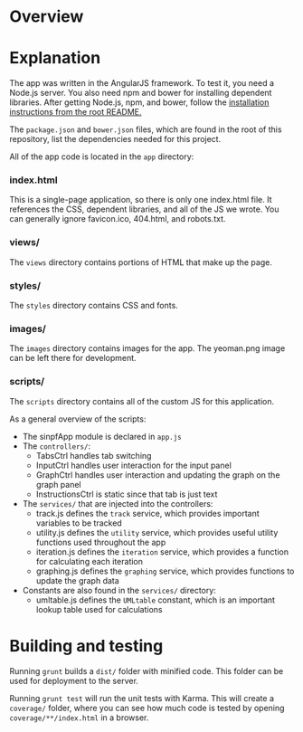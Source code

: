 Overview
========

# Explanation

The app was written in the AngularJS framework.
To test it, you need a Node.js server.
You also need npm and bower for installing dependent libraries.
After getting Node.js, npm, and bower,
follow the [installation instructions from the root README.](../README.md)

The `package.json` and `bower.json` files,
which are found in the root of this repository,
list the dependencies needed for this project.

All of the app code is located in the `app` directory:

### index.html

This is a single-page application, so there is only one index.html file.
It references the CSS, dependent libraries, and all of the JS we wrote.
You can generally ignore favicon.ico, 404.html, and robots.txt.

### views/

The `views` directory contains portions of HTML that make up the page.

### styles/

The `styles` directory contains CSS and fonts.

### images/

The `images` directory contains images for the app.
The yeoman.png image can be left there for development.

### scripts/

The `scripts` directory contains all of the custom JS for this application.

As a general overview of the scripts:

- The sinpfApp module is declared in `app.js`
- The `controllers/`:
  - TabsCtrl handles tab switching
  - InputCtrl handles user interaction for the input panel
  - GraphCtrl handles user interaction and updating the graph on the graph panel
  - InstructionsCtrl is static since that tab is just text
- The `services/` that are injected into the controllers:
  - track.js defines the `track` service, which provides important variables to be tracked
  - utility.js defines the `utility` service, which provides useful utility functions used throughout the app
  - iteration.js defines the `iteration` service, which provides a function for calculating each iteration
  - graphing.js defines the `graphing` service, which provides functions to update the graph data
- Constants are also found in the `services/` directory:
  - umltable.js defines the `UMLtable` constant, which is an important lookup table used for calculations

# Building and testing

Running `grunt` builds a `dist/` folder with minified code.
This folder can be used for deployment to the server.

Running `grunt test` will run the unit tests with Karma.
This will create a `coverage/` folder, where you can see how much code is tested
by opening `coverage/**/index.html` in a browser.